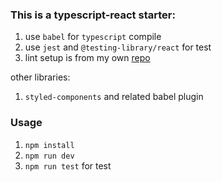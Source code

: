### This is a typescript-react starter:
1. use `babel` for `typescript` compile
1. use `jest` and `@testing-library/react` for test
1. lint setup is from my own [repo](https://github.com/XHMM/my-config-files)

other libraries:
1. `styled-components` and related babel plugin

### Usage
1. `npm install`
2. `npm run dev`
3. `npm run test` for test
